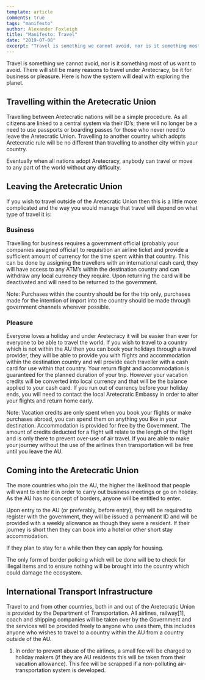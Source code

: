 ```yaml
---
template: article 
comments: true 
tags: "manifesto"
author: Alexander Foxleigh
title: "Manifesto: Travel"
date: "2019-07-08"
excerpt: "Travel is something we cannot avoid, nor is it something most of us want to avoid. There will still be many reasons to travel under Aretecracy, be it for business or pleasure. Here is how the system will deal with exploring the planet."
---
```


Travel is something we cannot avoid, nor is it something most of us want to avoid. There will still be many reasons to travel under Aretecracy, be it for business or pleasure. Here is how the system will deal with exploring the planet.

## Travelling within the Aretecratic Union

Travelling between Aretecratic nations will be a simple procedure. As all citizens are linked to a central system via their ID’s; there will no longer be a need to use passports or boarding passes for those who never need to leave the Aretecratic Union. Travelling to another country which adopts Aretecratic rule will be no different than travelling to another city within your country.

Eventually when all nations adopt Aretecracy, anybody can travel or move to any part of the world without any difficulty.

## Leaving the Aretecratic Union

If you wish to travel outside of the Aretecratic Union then this is a little more complicated and the way you would manage that travel will depend on what type of travel it is:

### Business

Travelling for business requires a government official (probably your companies assigned official) to requisition an airline ticket and provide a sufficient amount of currency for the time spent within that country. This can be done by assigning the travellers with an international cash card, they will have access to any ATM’s within the destination country and can withdraw any local currency they require. Upon returning the card will be deactivated and will need to be returned to the government.

Note: Purchases within the country should be for the trip only, purchases made for the intention of import into the country should be made through government channels wherever possible.

### Pleasure

Everyone loves a holiday and under Aretecracy it will be easier than ever for everyone to be able to travel the world. If you wish to travel to a country which is not within the AU then you can book your holidays through a travel provider, they will be able to provide you with flights and accommodation within the destination country and will provide each traveller with a cash card for use within that country. Your return flight and accommodation is guaranteed for the planned duration of your trip. However your vacation credits will be converted into local currency and that will be the balance applied to your cash card. If you run out of currency before your holiday ends, you will need to contact the local Aretecratic Embassy in order to alter your flights and return home early.

Note: Vacation credits are only spent when you book your flights or make purchases abroad, you can spend them on anything you like in your destination. Accommodation is provided for free by the Government. The amount of credits deducted for a flight will relate to the length of the flight and is only there to prevent over-use of air travel. If you are able to make your journey without the use of the airlines then transportation will be free until you leave the AU.

## Coming into the Aretecratic Union

The more countries who join the AU, the higher the likelihood that people will want to enter it in order to carry out business meetings or go on holiday. As the AU has no concept of borders, anyone will be entitled to enter.

Upon entry to the AU (or preferably, before entry), they will be required to register with the government, they will be issued a permanent ID and will be provided with a weekly allowance as though they were a resident. If their journey is short then they can book into a hotel or other short stay accommodation.

If they plan to stay for a while then they can apply for housing.

The only form of border policing which will be done will be to check for illegal items and to ensure nothing will be brought into the country which could damage the ecosystem.

## International Transport Infrastructure

Travel to and from other countries, both in and out of the Aretecratic Union is provided by the Department of Transportation. All airlines, railway[1], coach and shipping companies will be taken over by the Government and the services will be provided freely to anyone who uses them, this includes anyone who wishes to travel to a country within the AU from a country outside of the AU.

1. In order to prevent abuse of the airlines, a small fee will be charged to holiday makers (if they are AU residents this will be taken from their vacation allowance). This fee will be scrapped if a non-polluting air-transportation system is developed.